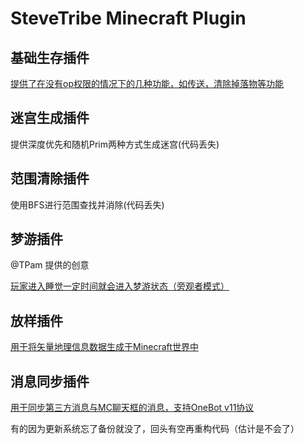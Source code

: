 # SteveTribe Minecraft Plugin

## 基础生存插件
[提供了在没有op权限的情况下的几种功能，如传送，清除掉落物等功能](BasisSurvivalPlugin/README.md)

## 迷宫生成插件
提供深度优先和随机Prim两种方式生成迷宫(代码丢失)

## 范围清除插件
使用BFS进行范围查找并消除(代码丢失)

## 梦游插件
@TPam 提供的创意

[玩家进入睡觉一定时间就会进入梦游状态（旁观者模式）](DreamFlyPlugin/README.md)

## 放样插件

[用于将矢量地理信息数据生成于Minecraft世界中](LayingOffPlugin/README.md)

## 消息同步插件

[用于同步第三方消息与MC聊天框的消息，支持OneBot v11协议](ChatSyncPlugin/README.md)







有的因为更新系统忘了备份就没了，回头有空再重构代码（估计是不会了）
